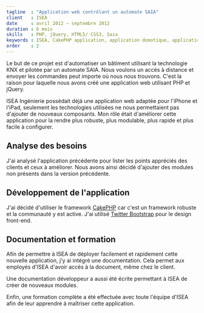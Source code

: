 ```yaml
---
tagline  : "Application web contrôlant un automate SAIA"
client   : ISEA
date     : avril 2012 – septembre 2012
duration : 6 mois
skills   : PHP, jQuery, HTML5/ CSS3, Saia
keywords : ISEA, CakePHP application, application domotique, application SAIA
order    : 2
---
```


Le but de ce projet est d'automatiser un bâtiment utilisant la technologie KNX et pilotée par un automate SAIA. Nous voulons un accès à distance et envoyer les commandes peut importe où nous nous trouvons. C'est la raison pour laquelle nous avons créé une application web utilisant PHP et jQuery.

ISEA Ingénierie possédait déjà une application web adaptée pour l'iPhone et l'iPad, seulement les technologies utilisées ne nous permettaient pas d'ajouter de nouveaux composants. Mon rôle était d'améliorer cette application pour la rendre plus robuste, plus modulable, plus rapide et plus facile à configurer.

## Analyse des besoins

J'ai analysé l'application précédente pour lister les points appréciés des clients et ceux à améliorer. Nous avons ainsi décidé d'ajouter des modules non présents dans la version précédente.

## Développement de l'application

J'ai décidé d'utiliser le framework [CakePHP](http://cakephp.org/) car c'est un framework robuste et la communauté y est active. J'ai utilisé  [Twitter Bootstrap](http://twitter.github.io/bootstrap/) pour le design front-end.

## Documentation et formation

Afin de permettre à ISEA de déployer facilement et rapidement cette nouvelle application, j'y ai intégré une documentation. Cela permet aux employés d'ISEA d'avoir accès à la document, même chez le client.

Une documentation développeur a aussi été écrite permettant à ISEA de créer de nouveaux modules.

Enfin, une formation complète a été effectuée avec toute l'équipe d'ISEA afin de leur apprendre à maîtriser cette application.